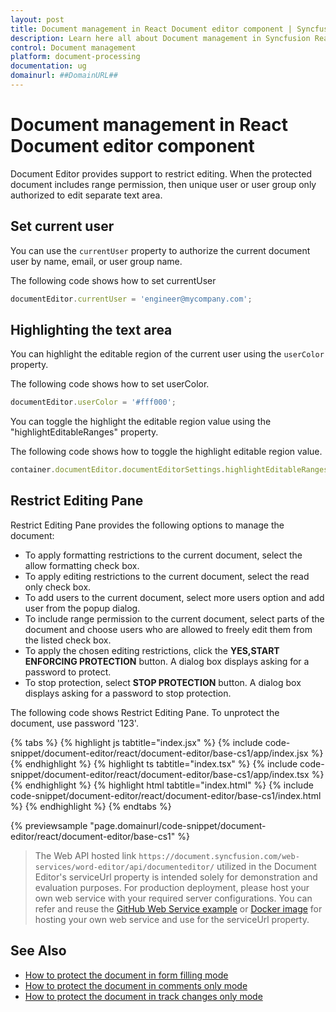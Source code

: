 ```yaml
---
layout: post
title: Document management in React Document editor component | Syncfusion
description: Learn here all about Document management in Syncfusion React Document editor component of Syncfusion Essential JS 2 and more.
control: Document management 
platform: document-processing
documentation: ug
domainurl: ##DomainURL##
---
```


# Document management in React Document editor component

Document Editor provides support to restrict editing. When the protected document includes range permission, then unique user or user group only authorized to edit separate text area.

## Set current user

You can use the `currentUser` property to authorize the current document user by name, email, or user group name.

The following code shows how to set currentUser

```ts
documentEditor.currentUser = 'engineer@mycompany.com';
```

## Highlighting the text area

You can highlight the editable region of the current user using the `userColor` property.

The following code shows how to set userColor.

```ts
documentEditor.userColor = '#fff000';
```

You can toggle the highlight the editable region value using the "highlightEditableRanges" property.

The following code shows how to toggle the highlight editable region value.

```ts
container.documentEditor.documentEditorSettings.highlightEditableRanges = true; 
```

## Restrict Editing Pane

Restrict Editing Pane provides the following options to manage the document:
* To apply formatting restrictions to the current document, select the allow formatting check box.
* To apply editing restrictions to the current document, select the read only check box.
* To add users to the current document, select more users option and add user from the popup dialog.
* To include range permission to the current document, select parts of the document and choose users who are allowed to freely edit them from the listed check box.
* To apply the chosen editing restrictions, click the **YES,START ENFORCING PROTECTION** button. A dialog box displays asking for a   password to protect.
* To stop protection, select **STOP PROTECTION** button. A dialog box displays asking for a password to stop protection.

The following code shows Restrict Editing Pane. To unprotect the document, use password '123'.

{% tabs %}
{% highlight js tabtitle="index.jsx" %}
{% include code-snippet/document-editor/react/document-editor/base-cs1/app/index.jsx %}
{% endhighlight %}
{% highlight ts tabtitle="index.tsx" %}
{% include code-snippet/document-editor/react/document-editor/base-cs1/app/index.tsx %}
{% endhighlight %}
{% highlight html tabtitle="index.html" %}
{% include code-snippet/document-editor/react/document-editor/base-cs1/index.html %}
{% endhighlight %}
{% endtabs %}
        
{% previewsample "page.domainurl/code-snippet/document-editor/react/document-editor/base-cs1" %}

> The Web API hosted link `https://document.syncfusion.com/web-services/word-editor/api/documenteditor/` utilized in the Document Editor's serviceUrl property is intended solely for demonstration and evaluation purposes. For production deployment, please host your own web service with your required server configurations. You can refer and reuse the [GitHub Web Service example](https://github.com/SyncfusionExamples/EJ2-DocumentEditor-WebServices) or [Docker image](https://hub.docker.com/r/syncfusion/word-processor-server) for hosting your own web service and use for the serviceUrl property.

## See Also

* [How to protect the document in form filling mode](./form-fields#protect-the-document-in-form-filling-mode)
* [How to protect the document in comments only mode](./comments#protect-the-document-in-comments-only-mode)
* [How to protect the document in track changes only mode](./track-changes#protect-the-document-in-track-changes-only-mode)